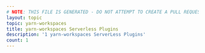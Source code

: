 ```yaml
---
# NOTE: THIS FILE IS GENERATED - DO NOT ATTEMPT TO CREATE A PULL REQUEST TO UPDATE THE DATA. 
layout: topic
topic: yarn-workspaces
title: yarn-workspaces Serverless Plugins
description: '1 yarn-workspaces ServerLess Plugins'
count: 1
---
```

